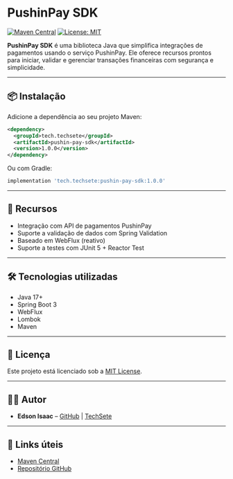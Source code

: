 # PushinPay SDK

[![Maven Central](https://img.shields.io/maven-central/v/tech.techsete/pushin-pay-sdk.svg?label=Maven%20Central)](https://central.sonatype.com/artifact/tech.techsete/pushin-pay-sdk)
[![License: MIT](https://img.shields.io/badge/License-MIT-yellow.svg)](https://opensource.org/licenses/MIT)

**PushinPay SDK** é uma biblioteca Java que simplifica integrações de pagamentos usando o serviço PushinPay. Ele oferece recursos prontos para iniciar, validar e gerenciar transações financeiras com segurança e simplicidade.

---

## 📦 Instalação

Adicione a dependência ao seu projeto Maven:

```xml
<dependency>
  <groupId>tech.techsete</groupId>
  <artifactId>pushin-pay-sdk</artifactId>
  <version>1.0.0</version>
</dependency>
```

Ou com Gradle:

```groovy
implementation 'tech.techsete:pushin-pay-sdk:1.0.0'
```

---

## 🚀 Recursos

- Integração com API de pagamentos PushinPay
- Suporte a validação de dados com Spring Validation
- Baseado em WebFlux (reativo)
- Suporte a testes com JUnit 5 + Reactor Test

---

## 🛠️ Tecnologias utilizadas

- Java 17+
- Spring Boot 3
- WebFlux
- Lombok
- Maven

---

## 📝 Licença

Este projeto está licenciado sob a [MIT License](https://opensource.org/licenses/MIT).

---

## 👨‍💻 Autor

- **Edson Isaac** – [GitHub](https://github.com/edsonisaac) | [TechSete](https://github.com/TechSete)

---

## 🔗 Links úteis

- [Maven Central](https://central.sonatype.com/artifact/tech.techsete/pushin-pay-sdk)
- [Repositório GitHub](https://github.com/TechSete/pushin-pay-sdk)